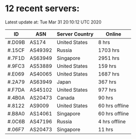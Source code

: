 # 12 recent servers:

Latest update at: Tue Mar 31 20:10:12 UTC 2020

| ID | ASN | Server Country | Online |
| -- | --- | -------------- | ------ |
| #.D09B | AS174 | United States | 8 hrs |
| #.15CF | AS49392 | Russia | 1703 hrs |
| #.7F1D | AS63949 | Singapore | 2951 hrs |
| #.9FC3 | AS53889 | United States | 159 hrs |
| #.E069 | AS40065 | United States | 1687 hrs |
| #.2A79 | AS63949 | Japan | 367 hrs |
| #.F7DA | AS45102 | United States | 977 hrs |
| #.4B0A | AS20473 | Canada | 90 hrs |
| #.8122 | AS9009 | United States | 60 hrs offline |
| #.B8A0 | AS14061 | Singapore | 60 hrs offline |
| #.0C6B | AS47196 | Russia | 4 hrs offline |
| #.06F7 | AS20473 | Singapore | 11 hrs |

